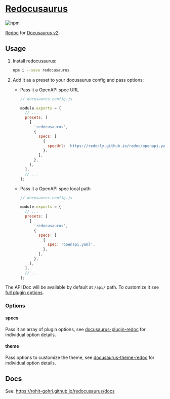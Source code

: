 # [Redocusaurus](https://github.com/rohit-gohri/redocusaurus)

![npm](https://img.shields.io/npm/v/redocusaurus?style=flat-square)

[Redoc](https://github.com/redocly/redoc) for [Docusaurus v2](https://v2.docusaurus.io/).

## Usage

1. Install redocusaurus:

   ```sh
   npm i --save redocusaurus
   ```

1. Add it as a preset to your docusaurus config and pass options:

   - Pass it a OpenAPI spec URL

     ```js
     // docusaurus.config.js

     module.exports = {
       // ...
       presets: [
         [
           'redocusaurus',
           {
             specs: [
               {
                 specUrl: 'https://redocly.github.io/redoc/openapi.yaml',
               },
             ],
           },
         ],
       ],
       // ...
     };
     ```

   - Pass it a OpenAPI spec local path

     ```js
     // docusaurus.config.js

     module.exports = {
       // ...
       presets: [
         [
           'redocusaurus',
           {
             specs: [
               {
                 spec: 'openapi.yaml',
               },
             ],
           },
         ],
       ],
       // ...
     };
     ```

The API Doc will be available by default at `/api/` path. To customize it see [full plugin options](../docusaurus-plugin-redoc/Readme.md).

### Options

#### specs

Pass it an array of plugin options, see [docusaurus-plugin-redoc](../docusaurus-plugin-redoc/Readme.md) for individual option details.

#### theme

Pass options to customize the theme, see [docusaurus-theme-redoc](../docusaurus-theme-redoc/Readme.md) for individual option details.

## Docs

See: <https://rohit-gohri.github.io/redocusaurus/docs>
